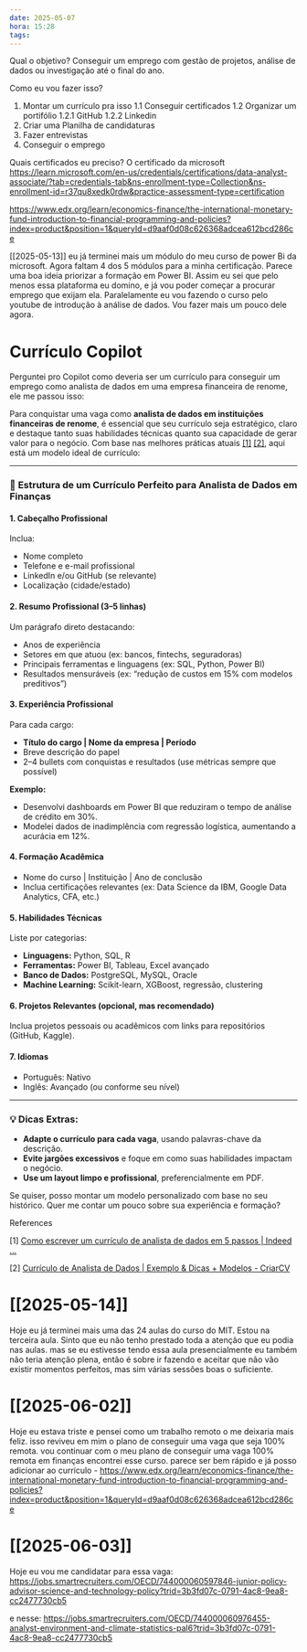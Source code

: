 ```yaml
---
date: 2025-05-07
hora: 15:28
tags:
---
```

Qual o objetivo? Conseguir um emprego com gestão de projetos, análise de dados ou investigação até o final do ano. 

Como eu vou fazer isso?

1. Montar um currículo pra isso
	1.1 Conseguir certificados
	1.2 Organizar um portifólio
		1.2.1 GitHub
		1.2.2 Linkedin
2. Criar uma Planilha de candidaturas
3. Fazer entrevistas
4. Conseguir o emprego


Quais certificados eu preciso?
	O certificado da microsoft 
https://learn.microsoft.com/en-us/credentials/certifications/data-analyst-associate/?tab=credentials-tab&ns-enrollment-type=Collection&ns-enrollment-id=r37qu8xedk0rdw&practice-assessment-type=certification

https://www.edx.org/learn/economics-finance/the-international-monetary-fund-introduction-to-financial-programming-and-policies?index=product&position=1&queryId=d9aaf0d08c626368adcea612bcd286ce

[[2025-05-13]] eu já terminei mais um módulo do meu curso de power Bi da microsoft. Agora faltam 4 dos 5 módulos para a minha certificação. Parece uma boa ideia priorizar a formação em Power BI. Assim eu sei que pelo menos essa plataforma eu domino, e já vou poder começar a procurar emprego que exijam ela. Paralelamente eu vou fazendo o curso pelo youtube de introdução à análise de dados. Vou fazer mais um pouco dele agora. 

# Currículo Copilot
Perguntei pro Copilot como deveria ser um currículo para conseguir um emprego como analista de dados em uma empresa financeira de renome, ele me passou isso:

Para conquistar uma vaga como **analista de dados em instituições financeiras de renome**, é essencial que seu currículo seja estratégico, claro e destaque tanto suas habilidades técnicas quanto sua capacidade de gerar valor para o negócio. Com base nas melhores práticas atuais [[1]](https://br.indeed.com/conselho-de-carreira/curriculos-cartas-apresentacao/curriculo-analista-dados) [[2]](https://criarcv.com/cv/analista-de-dados), aqui está um modelo ideal de currículo:

---

### 📌 **Estrutura de um Currículo Perfeito para Analista de Dados em Finanças**

#### 1. **Cabeçalho Profissional**

Inclua:

- Nome completo
- Telefone e e-mail profissional
- LinkedIn e/ou GitHub (se relevante)
- Localização (cidade/estado)

#### 2. **Resumo Profissional (3–5 linhas)**

Um parágrafo direto destacando:

- Anos de experiência
- Setores em que atuou (ex: bancos, fintechs, seguradoras)
- Principais ferramentas e linguagens (ex: SQL, Python, Power BI)
- Resultados mensuráveis (ex: “redução de custos em 15% com modelos preditivos”)

#### 3. **Experiência Profissional**

Para cada cargo:

- **Título do cargo | Nome da empresa | Período**
- Breve descrição do papel
- 2–4 bullets com conquistas e resultados (use métricas sempre que possível)

**Exemplo:**

- Desenvolvi dashboards em Power BI que reduziram o tempo de análise de crédito em 30%.
- Modelei dados de inadimplência com regressão logística, aumentando a acurácia em 12%.

#### 4. **Formação Acadêmica**

- Nome do curso | Instituição | Ano de conclusão
- Inclua certificações relevantes (ex: Data Science da IBM, Google Data Analytics, CFA, etc.)

#### 5. **Habilidades Técnicas**

Liste por categorias:

- **Linguagens:** Python, SQL, R
- **Ferramentas:** Power BI, Tableau, Excel avançado
- **Banco de Dados:** PostgreSQL, MySQL, Oracle
- **Machine Learning:** Scikit-learn, XGBoost, regressão, clustering

#### 6. **Projetos Relevantes (opcional, mas recomendado)**

Inclua projetos pessoais ou acadêmicos com links para repositórios (GitHub, Kaggle).

#### 7. **Idiomas**

- Português: Nativo
- Inglês: Avançado (ou conforme seu nível)

---

### 💡 Dicas Extras:

- **Adapte o currículo para cada vaga**, usando palavras-chave da descrição.
- **Evite jargões excessivos** e foque em como suas habilidades impactam o negócio.
- **Use um layout limpo e profissional**, preferencialmente em PDF.

Se quiser, posso montar um modelo personalizado com base no seu histórico. Quer me contar um pouco sobre sua experiência e formação?

  
References

[1] [Como escrever um currículo de analista de dados em 5 passos | Indeed ...](https://br.indeed.com/conselho-de-carreira/curriculos-cartas-apresentacao/curriculo-analista-dados)

[2] [Currículo de Analista de Dados | Exemplo & Dicas + Modelos - CriarCV](https://criarcv.com/cv/analista-de-dados)



# [[2025-05-14]] 
Hoje eu já terminei mais uma das 24 aulas do curso do MIT. Estou na terceira aula. Sinto que eu não tenho prestado toda a atenção que eu podia nas aulas. mas se eu estivesse tendo essa aula presencialmente eu também não teria atenção plena, então é sobre ir fazendo e aceitar que não vão existir momentos perfeitos, mas sim várias sessões boas o suficiente.

# [[2025-06-02]] 
Hoje eu estava triste e pensei como um trabalho remoto o me deixaria mais feliz. isso reviveu em mim o plano de conseguir uma vaga que seja 100% remota. vou continuar com o meu plano de conseguir uma vaga 100% remota em finanças
encontrei esse curso. parece ser bem rápido e já posso adicionar ao currículo - https://www.edx.org/learn/economics-finance/the-international-monetary-fund-introduction-to-financial-programming-and-policies?index=product&position=1&queryId=d9aaf0d08c626368adcea612bcd286ce 

# [[2025-06-03]]

Hoje eu vou me candidatar para essa vaga: https://jobs.smartrecruiters.com/OECD/744000060597846-junior-policy-advisor-science-and-technology-policy?trid=3b3fd07c-0791-4ac8-9ea8-cc2477730cb5

e nesse: https://jobs.smartrecruiters.com/OECD/744000060976455-analyst-environment-and-climate-statistics-pal6?trid=3b3fd07c-0791-4ac8-9ea8-cc2477730cb5